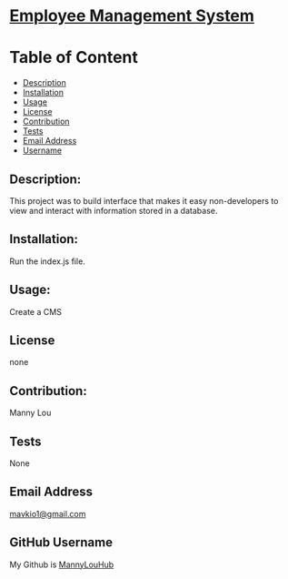 
# [Employee Management System](https://github.com/MannyLouHub/Employee-Tracker)



# Table of Content
- [Description](#description)
- [Installation](#installation)
- [Usage](#usage)
- [License](#license)
- [Contribution](#contribution)
- [Tests](#tests)
- [Email Address](#email)
- [Username](#username)



## Description:
This project was to build interface that makes it easy non-developers to view and interact with information stored in a database.

## Installation:
Run the index.js file. 

## Usage:
Create a CMS
    
## License
none
    
## Contribution:
Manny Lou

## Tests
None

## Email Address
mavkio1@gmail.com

## GitHub Username
My Github is [MannyLouHub](https://github.com/MannyLouHub)
